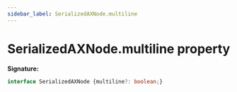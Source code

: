 ```yaml
---
sidebar_label: SerializedAXNode.multiline
---
```

# SerializedAXNode.multiline property

**Signature:**

```typescript
interface SerializedAXNode {multiline?: boolean;}
```
